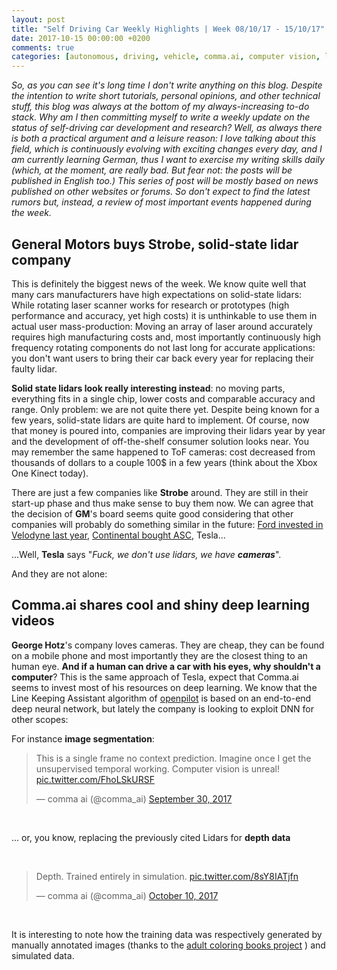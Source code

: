 ```yaml
---
layout: post
title: "Self Driving Car Weekly Highlights | Week 08/10/17 - 15/10/17"
date: 2017-10-15 00:00:00 +0200
comments: true
categories: [autonomous, driving, vehicle, comma.ai, computer vision, lidars]
---
```


_So, as you can see it's long time I don't write anything on this blog. Despite the intention to write short tutorials, personal opinions, and other technical stuff, this blog was always at the bottom of my always-increasing to-do stack. 
Why am I then committing myself to write a weekly update on the status of self-driving car development and research? Well, as always there is both a practical argument and a leisure reason: I love talking about this field, which is continuously evolving with exciting changes every day, and I am currently learning German, thus I want to exercise my writing skills daily (which, at the moment, are really bad. But fear not: the posts will be published in English too.) 
This series of post will be mostly based on news published on other websites or forums. So don't expect to find the latest rumors but, instead, a review of most important events happened during the week._


## **General Motors** buys **Strobe**, solid-state lidar company

This is definitely the biggest news of the week. We know quite well that many cars manufacturers have high expectations on
solid-state lidars: While rotating laser scanner works for research or prototypes (high performance and accuracy, yet high costs) it is unthinkable to use them in actual user mass-production: Moving an array of laser around accurately requires high manufacturing costs and, most importantly continuously high frequency rotating components do not last long for accurate applications: you don't want users to bring their car back every year for replacing their faulty lidar. 

**Solid state lidars look really interesting instead**: no moving parts, everything fits in a single chip, lower costs and comparable accuracy and range. Only problem: we are not quite there yet. Despite being known for a few years, solid-state lidars are quite hard to implement. Of course, now that money is poured into, companies are improving their lidars year by year and the development of off-the-shelf consumer solution looks near. You may remember the same happened to ToF cameras: cost decreased from thousands of dollars to a couple 100$ in a few years (think about the Xbox One Kinect today). 

There are just a few companies like **Strobe** around. They are still in their start-up phase and thus make sense to buy them now. We can agree that the decision of **GM**'s board seems quite good considering that other companies will probably do something similar in the future: [Ford invested in Velodyne last year](https://www.forbes.com/sites/samabuelsamid/2016/08/16/ford-and-baidu-lead-new-150-million-investment-in-lidar-maker-velodyne/#e23884e1de78), [Continental bought ASC](http://www.eenewsautomotive.com/news/continental-buys-lidar-business-asc), Tesla... 

...Well, **Tesla** says "_Fuck, we don't use lidars, we have **cameras**_".

And they are not alone:

## **Comma.ai** shares cool and shiny deep learning videos

**George Hotz**'s company loves cameras. They are cheap, they can be found on a mobile phone and most importantly they are the closest thing to an human eye. **And if a human can drive a car with his eyes, why shouldn't a computer**? 
This is the same approach of Tesla, expect that Comma.ai seems to invest most of his resources on deep learning. 
We know that the Line Keeping Assistant algorithm of [openpilot](https://github.com/commaai/openpilot/) is based on an end-to-end deep neural network, but lately the company is looking to exploit DNN for other scopes:

For instance **image segmentation**:

<blockquote class="twitter-tweet" data-lang="en"><p lang="en" dir="ltr">This is a single frame no context prediction. Imagine once I get the unsupervised temporal working. Computer vision is unreal! <a href="https://t.co/FhoLSkURSF">pic.twitter.com/FhoLSkURSF</a></p>&mdash; comma ai (@comma_ai) <a href="https://twitter.com/comma_ai/status/914193480280293376?ref_src=twsrc%5Etfw">September 30, 2017</a></blockquote>
<script async src="//platform.twitter.com/widgets.js" charset="utf-8"></script>


<br/>

... or, you know, replacing the previously cited Lidars for **depth data**


<br/>


<blockquote class="twitter-tweet" data-lang="en"><p lang="en" dir="ltr">Depth. Trained entirely in simulation. <a href="https://t.co/8sY8IATjfn">pic.twitter.com/8sY8IATjfn</a></p>&mdash; comma ai (@comma_ai) <a href="https://twitter.com/comma_ai/status/917838943030165504?ref_src=twsrc%5Etfw">October 10, 2017</a></blockquote>
<script async src="//platform.twitter.com/widgets.js" charset="utf-8"></script>


<br/>


It is interesting to note how the training data was respectively generated by manually  annotated images (thanks to the [adult coloring books project](https://commacoloring.herokuapp.com/) ) and simulated data.


